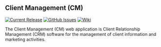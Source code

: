 ## Client Management (CM)

[![Current Release](https://img.shields.io/badge/release-latest-green.svg)](https://github.com/DPBandA/client-management/releases/latest)
[![GitHub Issues](https://img.shields.io/github/issues/dpbanda/client-management.svg)](https://github.com/dpbanda/client-management/issues)
[![Wiki](https://img.shields.io/badge/documentation-wiki-green.svg)](https://github.com/DPBandA/client-management/wiki)

The Client Management (CM) web application is Client Relationship Management (CRM) software for the management of client information and marketing activities.
